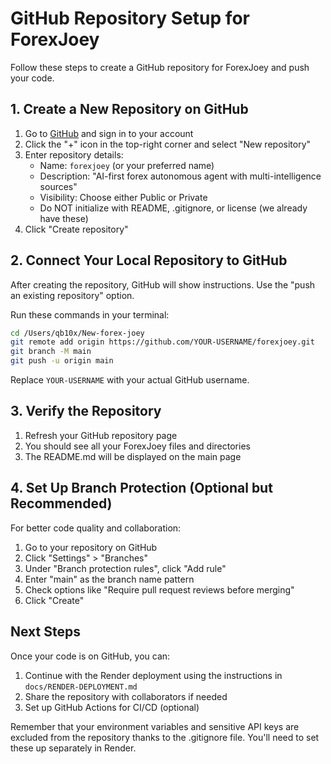 # GitHub Repository Setup for ForexJoey

Follow these steps to create a GitHub repository for ForexJoey and push your code.

## 1. Create a New Repository on GitHub

1. Go to [GitHub](https://github.com) and sign in to your account
2. Click the "+" icon in the top-right corner and select "New repository"
3. Enter repository details:
   - Name: `forexjoey` (or your preferred name)
   - Description: "AI-first forex autonomous agent with multi-intelligence sources"
   - Visibility: Choose either Public or Private
   - Do NOT initialize with README, .gitignore, or license (we already have these)
4. Click "Create repository"

## 2. Connect Your Local Repository to GitHub

After creating the repository, GitHub will show instructions. Use the "push an existing repository" option.

Run these commands in your terminal:

```bash
cd /Users/qb10x/New-forex-joey
git remote add origin https://github.com/YOUR-USERNAME/forexjoey.git
git branch -M main
git push -u origin main
```

Replace `YOUR-USERNAME` with your actual GitHub username.

## 3. Verify the Repository

1. Refresh your GitHub repository page
2. You should see all your ForexJoey files and directories
3. The README.md will be displayed on the main page

## 4. Set Up Branch Protection (Optional but Recommended)

For better code quality and collaboration:

1. Go to your repository on GitHub
2. Click "Settings" > "Branches"
3. Under "Branch protection rules", click "Add rule"
4. Enter "main" as the branch name pattern
5. Check options like "Require pull request reviews before merging"
6. Click "Create"

## Next Steps

Once your code is on GitHub, you can:

1. Continue with the Render deployment using the instructions in `docs/RENDER-DEPLOYMENT.md`
2. Share the repository with collaborators if needed
3. Set up GitHub Actions for CI/CD (optional)

Remember that your environment variables and sensitive API keys are excluded from the repository thanks to the .gitignore file. You'll need to set these up separately in Render.
